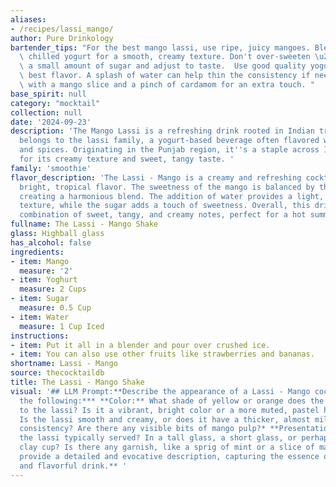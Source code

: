 ```yaml
---
aliases:
- /recipes/lassi_mango/
author: Pure Drinkology
bartender_tips: "For the best mango lassi, use ripe, juicy mangoes. Blend them with\
  \ chilled yogurt for a smooth, creamy texture. Don't over-sweeten \u2013 start with\
  \ a small amount of sugar and adjust to taste.  Use good quality yogurt for the\
  \ best flavor. A splash of water can help thin the consistency if needed. Garnish\
  \ with a mango slice and a pinch of cardamom for an extra touch. "
base_spirit: null
category: "mocktail"
collection: null
date: '2024-09-23'
description: 'The Mango Lassi is a refreshing drink rooted in Indian tradition. It
  belongs to the lassi family, a yogurt-based beverage often flavored with fruits
  and spices. Originating in the Punjab region, it''s a staple across India and enjoyed
  for its creamy texture and sweet, tangy taste. '
family: 'smoothie'
flavor_description: 'The Lassi - Mango is a creamy and refreshing cocktail with a
  bright, tropical flavor. The sweetness of the mango is balanced by the tangy yogurt,
  creating a harmonious blend. The addition of water provides a light, refreshing
  texture, while the sugar adds a touch of sweetness. Overall, this drink is a delightful
  combination of sweet, tangy, and creamy notes, perfect for a hot summer day. '
fullname: The Lassi - Mango Shake
glass: Highball glass
has_alcohol: false
ingredients:
- item: Mango
  measure: '2'
- item: Yoghurt
  measure: 2 Cups
- item: Sugar
  measure: 0.5 Cup
- item: Water
  measure: 1 Cup Iced
instructions:
- item: Put it all in a blender and pour over crushed ice.
- item: You can also use other fruits like strawberries and bananas.
shortname: Lassi - Mango
source: thecocktaildb
title: The Lassi - Mango Shake
visual: '## LLM Prompt:**Describe the appearance of a Lassi - Mango cocktail. Consider
  the following:*** **Color:** What shade of yellow or orange does the mango lend
  to the lassi? Is it a vibrant, bright color or a more muted, pastel hue?* **Texture:**
  Is the lassi smooth and creamy, or does it have a thicker, almost milkshake-like
  consistency? Are there any visible bits of mango pulp?* **Presentation:** How is
  the lassi typically served? In a tall glass, a short glass, or perhaps a traditional
  clay cup? Is there any garnish, like a sprig of mint or a slice of mango? **Please
  provide a detailed and evocative description, capturing the essence of this refreshing
  and flavorful drink.** '
---
```



